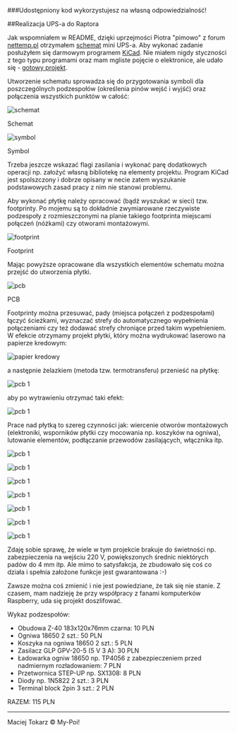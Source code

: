 ﻿###Udostępniony kod wykorzystujesz na własną odpowiedzialność!

##Realizacja UPS-a do Raptora

Jak wspomniałem w README, dzięki uprzejmości Piotra "pimowo" z forum [nettemp.pl](http://nettemp.pl/forum/viewtopic.php?f=8&t=653&hilit=ups) otrzymałem [schemat](/docs/UPS_mini.png) mini UPS-a.
Aby wykonać zadanie posłużyłem się darmowym programem [KiCad](http://kicad-pcb.org/).
Nie miałem nigdy styczności z tego typu programami oraz mam mgliste pojęcie o elektronice, ale udało się - [gotowy projekt](/raptor.ups/).

Utworzenie schematu sprowadza się do przygotowania symboli dla poszczególnych podzespołów (określenia pinów wejść i wyjść) oraz połączenia wszystkich punktów w całość:

![schemat](images/ups/001.jpg)

Schemat

![symbol](images/ups/002.jpg)

Symbol

Trzeba jeszcze wskazać flagi zasilania i wykonać parę dodatkowych operacji np. założyć własną bibliotekę na elementy projektu.
Program KiCad jest spolszczony i dobrze opisany w necie zatem wyszukanie podstawowych zasad pracy z nim nie stanowi problemu.

Aby wykonać płytkę należy opracować (bądź wyszukać w sieci) tzw. footprinty.
Po mojemu są to dokładnie zwymiarowane rzeczywiste podzespoły z rozmieszczonymi na planie takiego footprinta miejscami połączeń (nóżkami) czy otworami montażowymi.

![footprint](images/ups/003.jpg)

Footprint

Mając powyższe opracowane dla wszystkich elementów schematu można przejść do utworzenia płytki.

![pcb](images/ups/004.jpg)

PCB

Footprinty można przesuwać, pady (miejsca połączeń z podzespołami) łączyć ścieżkami, wyznaczać strefy do automatycznego wypełnienia połączeniami czy też dodawać strefy chroniące przed takim wypełnieniem.
W efekcie otrzymamy projekt płytki, który można wydrukować laserowo na papierze kredowym:

![papier kredowy](images/ups/005.jpg)

a następnie żelazkiem (metoda tzw. termotransferu) przenieść na płytkę:

![pcb 1](images/ups/006.jpg)

aby po wytrawieniu otrzymać taki efekt:

![pcb 1](images/ups/007.jpg)

Prace nad płytką to szereg czynności jak: wiercenie otworów montażowych (elektroniki, wsporników płytki czy mocowania np. koszyków na ogniwa), lutowanie elementów, podłączanie przewodów zasilających, włącznika itp.

![pcb 1](images/ups/008.jpg)

![pcb 1](images/ups/009.jpg)

![pcb 1](images/ups/010.jpg)

![pcb 1](images/ups/011.jpg)

![pcb 1](images/ups/012.jpg)

![pcb 1](images/ups/013.jpg)

![pcb 1](images/ups/014.jpg)

Zdaję sobie sprawę, że wiele w tym projekcie brakuje do świetności np. zabezpieczenia na wejściu 220 V, powiększonych średnic niektórych padów do 4 mm itp.
Ale mimo to satysfakcja, że zbudowało się coś co działa i spełnia założone funkcje jest gwarantowana :-)

Zawsze można coś zmienić i nie jest powiedziane, że tak się nie stanie. Z czasem, mam nadzieję że przy współpracy z fanami komputerków Raspberry, uda się projekt doszlifować.

Wykaz podzespołów:

* Obudowa Z-40 183x120x76mm czarna: 10 PLN
* Ogniwa 18650 2 szt.: 50 PLN
* Koszyka na ogniwa 18650 2 szt.: 5 PLN
* Zasilacz GLP GPV-20-5 (5 V 3 A): 30 PLN
* Ładowarka ogniw 18650 np. TP4056 z zabezpieczeniem przed nadmiernym rozładowaniem: 7 PLN
* Przetwornica STEP-UP np. SX1308: 8 PLN
* Diody np. 1N5822 2 szt.: 3 PLN
* Terminal block 2pin 3 szt.: 2 PLN

RAZEM: 115 PLN

___
Maciej Tokarz © My-Poi!